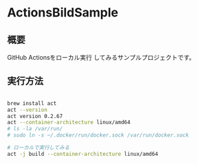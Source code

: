 # ActionsBildSample

## 概要
GitHub Actionsをローカル実行 してみるサンプルプロジェクトです。

## 実行方法

```bash

brew install act
act --version
act version 0.2.67
act --container-architecture linux/amd64
# ls -la /var/run/
# sudo ln -s ~/.docker/run/docker.sock /var/run/docker.sock

# ローカルで実行してみる
act -j build --container-architecture linux/amd64
```